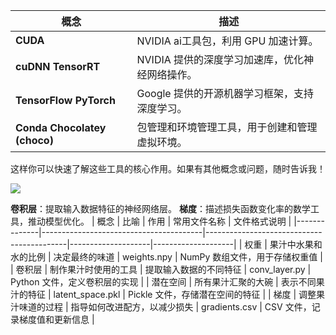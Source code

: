 
| **概念**        | **描述**                                           |
|-----------------|----------------------------------------------------|
| **CUDA**        | NVIDIA ai工具包，利用 GPU 加速计算。    |
| **cuDNN** **TensorRT**      | NVIDIA 提供的深度学习加速库，优化神经网络操作。  |
| **TensorFlow** **PyTorch**  | Google 提供的开源机器学习框架，支持深度学习。    |
| **Conda**  **Chocolatey (choco)**     | 包管理和环境管理工具，用于创建和管理虚拟环境。    |

这样你可以快速了解这些工具的核心作用。如果有其他概念或问题，随时告诉我！

![](d:/BaiduSyncdisk/DyVault/Notes/Diffusion/images/2024-12-31-15-14-44.png)


**卷积层**：提取输入数据特征的神经网络层。
**梯度**：描述损失函数变化率的数学工具，推动模型优化。
| 概念         | 比喻                                   | 作用                                      | 常用文件名称       | 文件格式说明       |
|--------------|----------------------------------------|-------------------------------------------|--------------------|--------------------|
| 权重         | 果汁中水果和水的比例                   | 决定最终的味道                            | weights.npy        | NumPy 数组文件，用于存储权重值 |
| 卷积层       | 制作果汁时使用的工具                   | 提取输入数据的不同特征                  | conv_layer.py      | Python 文件，定义卷积层的实现 |
| 潜在空间     | 所有果汁汇聚的大碗                     | 表示不同果汁的特征                       | latent_space.pkl    | Pickle 文件，存储潜在空间的特征 |
| 梯度         | 调整果汁味道的过程                     | 指导如何改进配方，以减少损失             | gradients.csv       | CSV 文件，记录梯度值和更新信息 |
